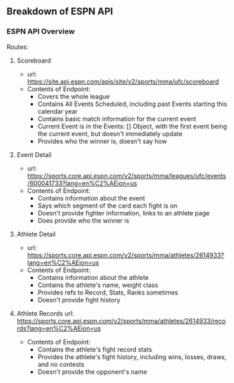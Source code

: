 ## Breakdown of ESPN API

### ESPN API Overview
Routes:

1. Scoreboard
   - url: https://site.api.espn.com/apis/site/v2/sports/mma/ufc/scoreboard 
   - Contents of Endpoint:
     - Covers the whole league
     - Contains All Events Scheduled, including past Events starting this calendar year
     - Contains basic match information for the current event
     - Current Event is in the Events: [] Object, with the first event being the current event, but doesn't immediately update
     - Provides who the winner is, doesn't say how

2. Event Detail
    - url: https://sports.core.api.espn.com/v2/sports/mma/leagues/ufc/events/600041733?lang=en%C2%AEion=us
    - Contents of Endpoint:
      - Contains information about the event
      - Says which segment of the card each fight is on
      - Doesn't provide fighter information, links to an athlete page
      - Does provide who the winner is

3. Athlete Detail
    - url: https://sports.core.api.espn.com/v2/sports/mma/athletes/2614933?lang=en%C2%AEion=us
    - Contents of Endpoint:
      - Contains information about the athlete
      - Contains the athlete's name, weight class
      - Provides refs to Record, Stats, Ranks sometimes
      - Doesn't provide fight history

4. Athlete Records
    url: https://sports.core.api.espn.com/v2/sports/mma/athletes/2614933/records?lang=en%C2%AEion=us
    - Contents of Endpoint:
      - Contains the athlete's fight record stats
      - Provides the athlete's fight history, including wins, losses, draws, and no contests
      - Doesn't provide the opponent's name
